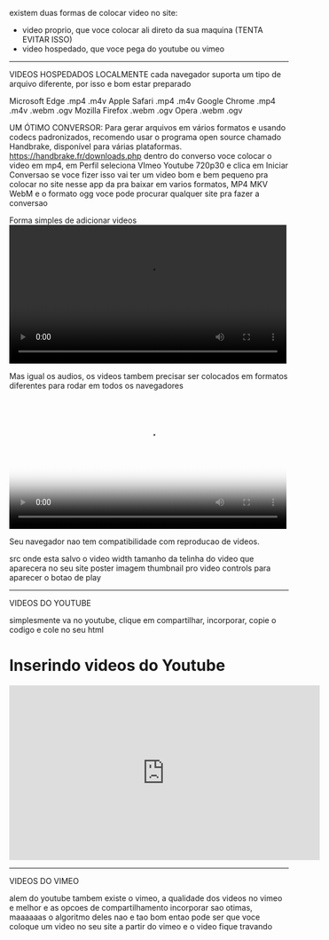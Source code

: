 existem duas formas de colocar video no site:
- video proprio, que voce colocar ali direto da sua maquina (TENTA EVITAR ISSO)
- video hospedado, que voce pega do youtube ou vimeo
________________________________________________________________________________________

VIDEOS HOSPEDADOS LOCALMENTE
cada navegador suporta um tipo de arquivo diferente, por isso e bom estar preparado

Microsoft Edge .mp4 .m4v
Apple Safari .mp4 .m4v
Google Chrome .mp4 .m4v .webm .ogv
Mozilla Firefox .webm .ogv
Opera .webm .ogv

UM ÓTIMO CONVERSOR: Para gerar arquivos em vários formatos e usando codecs padronizados, recomendo usar o programa open source chamado Handbrake, disponível para várias plataformas.
https://handbrake.fr/downloads.php 
dentro do converso voce colocar o video em mp4, em Perfil seleciona VImeo Youtube 720p30 e clica em Iniciar Conversao
se voce fizer isso vai ter um video bom e bem pequeno pra colocar no site
nesse app da pra baixar em varios formatos, MP4 MKV WebM
e o formato ogg voce pode procurar qualquer site pra fazer a conversao


Forma simples de adicionar videos
<video src="video/meuvideo.mp4" width="500" controls autoplay loop></video>

Mas igual os audios, os videos tambem precisar ser colocados em formatos diferentes para rodar em todos os navegadores
<video width="500" poster="imagens/pexels-pixabay.jpg" controls autoplay loop>
    <source src="video/meuvideo.mp4" type="video/mp4">
    <source src="video/Meuvideo.m4v" type="video/mp4">
    <source src="video/meuvideo.ogg" type="video/webm">
    <source src="video/Meuvideo.webm" type="video/ogg">
    <p>Seu navegador nao tem compatibilidade com reproducao de videos.</p>
</video>

src onde esta salvo o video
width tamanho da telinha do video que aparecera no seu site
poster imagem thumbnail pro video
controls para aparecer o botao de play

__________________________________________________________________________
VIDEOS DO YOUTUBE

simplesmente va no youtube, clique em compartilhar, incorporar, copie o codigo e cole no seu html

<h1>Inserindo videos do Youtube</h1>
<iframe width="560" height="315" src="https://www.youtube.com/embed/FdE5G95B7Mg" title="YouTube video player" frameborder="0" allow="accelerometer; autoplay; clipboard-write; encrypted-media; gyroscope; picture-in-picture" allowfullscreen></iframe>

__________________________________________________________________________
VIDEOS DO VIMEO

alem do youtube tambem existe o vimeo, a qualidade dos videos no vimeo e melhor e as opcoes de compartilhamento incorporar sao otimas, maaaaaas o algoritmo deles nao e tao bom 
entao pode ser que voce coloque um video no seu site a partir do vimeo e o video fique travando